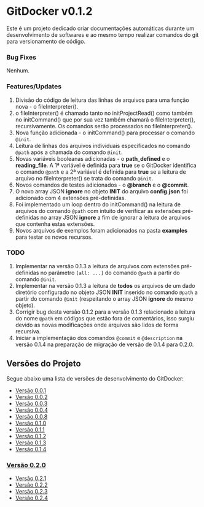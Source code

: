 <a name="title"></a>
# GitDocker v0.1.2

Este é um projeto dedicado criar documentações automáticas durante um desenvolvimento de softwares e ao mesmo tempo realizar comandos do git para versionamento de código.

### Bug Fixes

Nenhum.

### Features/Updates

1. Divisão do código de leitura das linhas de arquivos para uma função nova - o fileInterpreter().
2. o fileInterpreter() é chamado tanto no initProjectRead() como também no initCommand() que por sua vez também chamará o fileInterpreter(), recursivamente. Os comandos serão processados no fileInterpreter().
3. Nova função adicionada - o initCommand() para processar o comando `@init`.
4. Leitura de linhas dos arquivos individuais especificados no comando `@path` após a chamada do comando `@init`.
5. Novas variáveis booleanas adicionadas - o **path_defined** e o **reading_file**. A 1ª variável é definida para **true** se o GitDocker identifica o comando `@path` e a 2ª variável é definida para **true** se a leitura de arquivo no fileInterpreter() se trata do comando `@init`.
6. Novos comandos de testes adicionados - o **@branch** e o **@commit**.
7. O novo array JSON **ignore** no objeto **INIT** do arquivo **config.json** foi adicionado com 4 extensões pré-definidas.
8. Foi implementado um loop dentro do initCommand() na leitura de arquivos do comando `@path` com intuito de verificar as extensões pré-definidas no array JSON **ignore** a fim de ignorar a leitura de arquivos que contenha estas extensões.
9. Novos arquivos de exemplos foram adicionados na pasta **examples** para testar os novos recursos.

### TODO

1. Implementar na versão 0.1.3 a leitura de arquivos com extensões pré-definidas no parâmetro `[all: ...]` do comando `@path` a partir do comando `@init`.
2. Implementar na versão 0.1.3 a leitura de **todos** os arquivos de um dado diretório configurado no objeto JSON **INIT** inserido no comando `@path` a partir do comando `@init` (respeitando o array JSON **ignore** do mesmo objeto).
3. Corrigir bug desta versão 0.1.2 para a versão 0.1.3 relacionado a leitura do nome `@path` em códigos que estão fora de comentários, isso surgiu devido as novas modificações onde arquivos são lidos de forma recursiva.
4. Iniciar a implementação dos comandos `@commit` e `@description` na versão 0.1.4 na preparação de migração de versão de 0.1.4 para 0.2.0.

## Versões do Projeto

Segue abaixo uma lista de versões de desenvolvimento do GitDocker:

* <a href="https://github.com/FrancisBFTC/gitdocker/tree/gitdocker-v0.0.1#title"> Versão 0.0.1 </a>
* <a href="https://github.com/FrancisBFTC/gitdocker/tree/gitdocker-v0.0.2#title"> Versão 0.0.2 </a>
* <a href="https://github.com/FrancisBFTC/gitdocker/tree/gitdocker-v0.0.3#title"> Versão 0.0.3 </a>
* <a href="https://github.com/FrancisBFTC/gitdocker/tree/gitdocker-v0.0.4#title"> Versão 0.0.4 </a>
* <a href="https://github.com/FrancisBFTC/gitdocker/tree/gitdocker-v0.0.8#title"> Versão 0.0.8 </a>
* <a href="https://github.com/FrancisBFTC/gitdocker/tree/gitdocker-v0.1.0#title"> Versão 0.1.0 </a>
* <a href="https://github.com/FrancisBFTC/gitdocker/tree/gitdocker-v0.1.1#title"> Versão 0.1.1 </a>
* <a href="https://github.com/FrancisBFTC/gitdocker/tree/gitdocker-v0.1.2#title"> Versão 0.1.2 </a>
* <a href="https://github.com/FrancisBFTC/gitdocker/tree/gitdocker-v0.1.3#title"> Versão 0.1.3 </a>
* <a href="https://github.com/FrancisBFTC/gitdocker/tree/gitdocker-v0.1.4#title"> Versão 0.1.4 </a>

### <a href="https://github.com/FrancisBFTC/gitdocker/tree/gitdocker-v0.2.0#title"> Versão 0.2.0 </a>

* <a href="https://github.com/FrancisBFTC/gitdocker/tree/gitdocker-v0.2.1#title"> Versão 0.2.1 </a>
* <a href="https://github.com/FrancisBFTC/gitdocker/tree/gitdocker-v0.2.2#title"> Versão 0.2.2 </a>
* <a href="https://github.com/FrancisBFTC/gitdocker/tree/gitdocker-v0.2.3#title"> Versão 0.2.3 </a>
* <a href="https://github.com/FrancisBFTC/gitdocker/tree/gitdocker-v0.2.4#title"> Versão 0.2.4 </a>
